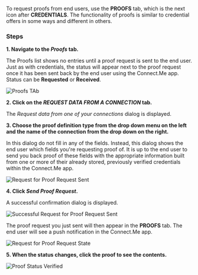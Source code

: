 To request proofs from end users, use the **PROOFS** tab, which is the next icon after **CREDENTIALS**. The functionality of proofs is similar to credential offers in some ways and different in others.

### Steps

**1. Navigate to the *Proofs* tab.**

The Proofs list shows no entries until a proof request is sent to the end user. Just as with credentials, the status will appear next to the proof request once it has been sent back by the end user using the Connect.Me app. Status can be **Requested** or **Received**.

![Proofs TAb](https://s3.us-east-2.amazonaws.com/static.evernym.com/images/VCX/ProofsTab.png)

**2. Click on the *REQUEST DATA FROM A CONNECTION* tab.**

The *Request data from one of your connections* dialog is displayed.

**3. Choose the proof definition type from the drop down menu on the left and the name of the connection from the drop down on the right.**

In this dialog do not fill in any of the fields. Instead, this dialog shows the end user which fields you're requesting proof of. It is up to the end user to send you back proof of these fields with the appropriate information built from one or more of their already stored, previously verified credentials within the Connect.Me app.

![Request for Proof Request Sent](https://s3.us-east-2.amazonaws.com/static.evernym.com/images/VCX/ReqForProofSent.png)

**4. Click *Send Proof Request*.**

A successful confirmation dialog is displayed.

![Successful Request for Proof Request Sent](https://s3.us-east-2.amazonaws.com/static.evernym.com/images/VCX/ReqForProofSentSuccessfully.png)

The proof request you just sent will then appear in the **PROOFS** tab. The end user will see a push notification in the Connect.Me app.

![Request for Proof Request State](https://s3.us-east-2.amazonaws.com/static.evernym.com/images/VCX/ReqForProofStateInTab.png)

**5. When the status changes, click the proof to see the contents.**

![Proof Status Verified](https://s3.us-east-2.amazonaws.com/static.evernym.com/images/VCX/ProofStatusVerified.png)
